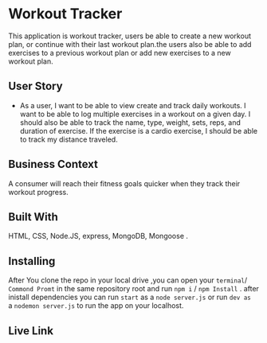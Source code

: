 # Workout Tracker

This application is workout tracker, users be able to create a new workout plan, or continue with their last workout plan.the users also be able to add exercises to a previous workout plan or add new exercises to a new workout plan.

## User Story

* As a user, I want to be able to view create and track daily workouts. I want to be able to log multiple exercises in a workout on a given day. I should also be able to track the name, type, weight, sets, reps, and duration of exercise. If the exercise is a cardio exercise, I should be able to track my distance traveled.

## Business Context

A consumer will reach their fitness goals quicker when they track their workout progress.

## Built With
HTML, CSS, Node.JS, express, MongoDB, Mongoose .


## Installing

After You clone the repo in your local drive ,you can open your  `terminal`/ `Commond Promt` in the same  repository root and run  `npm i` / `npm Install` . after inistall dependencies you can run `start` as a `node server.js` or run `dev as ` a `nodemon server.js` to run the app on your localhost.

## Live Link
